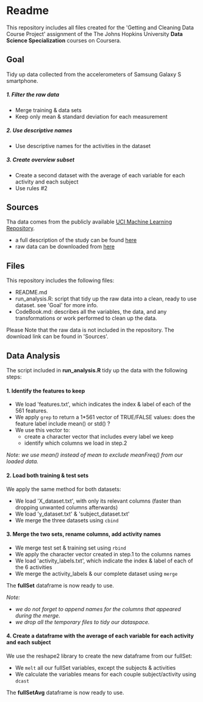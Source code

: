 
# Readme

This repository includes all files created for the 'Getting and Cleaning Data Course Project' assignment of 
the The Johns Hopkins University **Data Science Specialization** courses on Coursera.


## Goal

Tidy up data collected from the accelerometers of Samsung Galaxy S smartphone. 

##### 1. Filter the raw data
+ Merge training & data sets
+ Keep only mean & standard deviation for each measurement

##### 2. Use descriptive names
+ Use descriptive names for the activities in the dataset

##### 3. Create overview subset
+ Create a second dataset with the average of each variable for each activity and each subject
+ Use rules #2


## Sources

Tha data comes from the publicly available [UCI Machine Learning Repository](http://archive.ics.uci.edu/ml/index.html). 

+ a full description of the study can be found [here](http://archive.ics.uci.edu/ml/datasets/Human+Activity+Recognition+Using+Smartphones)
+ raw data can be downloaded from [here](https://d396qusza40orc.cloudfront.net/getdata%2Fprojectfiles%2FUCI%20HAR%20Dataset.zip)


## Files

This repository includes the following files:

+ README.md
+ run_analysis.R: script that tidy up the raw data into a clean, ready to use dataset. see 'Goal' for more info.
+ CodeBook.md: describes all the variables, the data, and any transformations or work performed to clean up the data.

Please Note that the raw data is not included in the repository. The download link can be found in 'Sources'.


## Data Analysis

The script included in **run_analysis.R** tidy up the data with the following steps:

#### 1. Identify the features to keep

+ We load 'features.txt', which indicates the index & label of each of the 561 features.
+ We apply `grep` to return a 1\*561 vector of TRUE/FALSE values: does the feature label include mean() or std() ?
+ We use this vector to:
  + create a character vector that includes every label we keep
  + identify which columns we load in step.2
	
*Note: we use mean() instead of mean to exclude meanFreq() from our loaded data.*
	
	
#### 2. Load both training & test sets

We apply the same method for both datasets:

+ We load 'X_dataset.txt', with only its relevant columns (faster than dropping unwanted columns afterwards)
+ We load 'y_dataset.txt' & 'subject_dataset.txt'
+ We merge the three datasets using `cbind`


#### 3. Merge the two sets, rename columns, add activity names

+ We merge test set & training set using `rbind`
+ We apply the character vector created in step.1 to the columns names
+ We load 'activity_labels.txt', which indicate the index & label of each of the 6 activities
+ We merge the activity_labels & our complete dataset using `merge`

The **fullSet** dataframe is now ready to use. 

*Note:* 
+ *we do not forget to append names for the columns that appeared during the merge.*
+ *we drop all the temporary files to tidy our dataspace.*


#### 4. Create a dataframe with the average of each variable for each activity and each subject 

We use the reshape2 library to create the new dataframe from our fullSet:

+ We `melt` all our fullSet variables, except the subjects & activities
+ We calculate the variables means for each couple subject/activity using `dcast`

The **fullSetAvg** dataframe is now ready to use. 


